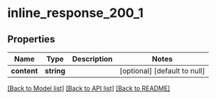 # inline_response_200_1

## Properties
Name | Type | Description | Notes
------------ | ------------- | ------------- | -------------
**content** | **string** |  | [optional] [default to null]

[[Back to Model list]](../README.md#documentation-for-models) [[Back to API list]](../README.md#documentation-for-api-endpoints) [[Back to README]](../README.md)


